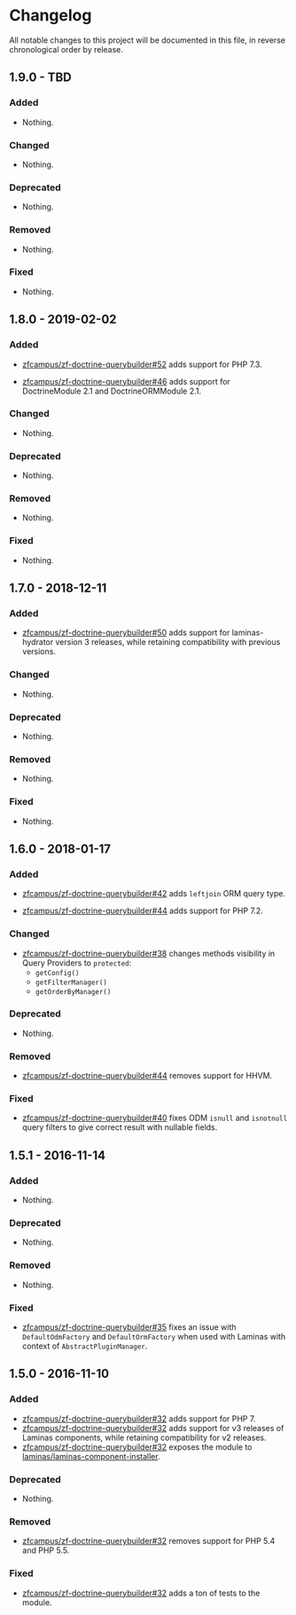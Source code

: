 # Changelog

All notable changes to this project will be documented in this file, in reverse chronological order by release.

## 1.9.0 - TBD

### Added

- Nothing.

### Changed

- Nothing.

### Deprecated

- Nothing.

### Removed

- Nothing.

### Fixed

- Nothing.

## 1.8.0 - 2019-02-02

### Added

- [zfcampus/zf-doctrine-querybuilder#52](https://github.com/zfcampus/zf-doctrine-querybuilder/pull/52) adds support for PHP 7.3.

- [zfcampus/zf-doctrine-querybuilder#46](https://github.com/zfcampus/zf-doctrine-querybuilder/pull/46) adds support for DoctrineModule 2.1
  and DoctrineORMModule 2.1.

### Changed

- Nothing.

### Deprecated

- Nothing.

### Removed

- Nothing.

### Fixed

- Nothing.

## 1.7.0 - 2018-12-11

### Added

- [zfcampus/zf-doctrine-querybuilder#50](https://github.com/zfcampus/zf-doctrine-querybuilder/pull/50) adds support for laminas-hydrator version 3 releases, while retaining
  compatibility with previous versions.

### Changed

- Nothing.

### Deprecated

- Nothing.

### Removed

- Nothing.

### Fixed

- Nothing.

## 1.6.0 - 2018-01-17

### Added

- [zfcampus/zf-doctrine-querybuilder#42](https://github.com/zfcampus/zf-doctrine-querybuilder/pull/42) adds
  `leftjoin` ORM query type.

- [zfcampus/zf-doctrine-querybuilder#44](https://github.com/zfcampus/zf-doctrine-querybuilder/pull/44) adds
  support for PHP 7.2.

### Changed

- [zfcampus/zf-doctrine-querybuilder#38](https://github.com/zfcampus/zf-doctrine-querybuilder/pull/38) changes
  methods visibility in Query Providers to `protected`:
    - `getConfig()`
    - `getFilterManager()`
    - `getOrderByManager()`

### Deprecated

- Nothing.

### Removed

- [zfcampus/zf-doctrine-querybuilder#44](https://github.com/zfcampus/zf-doctrine-querybuilder/pull/44) removes
  support for HHVM.

### Fixed

- [zfcampus/zf-doctrine-querybuilder#40](https://github.com/zfcampus/zf-doctrine-querybuilder/pull/40) fixes
  ODM `isnull` and `isnotnull` query filters to give correct result with
  nullable fields.

## 1.5.1 - 2016-11-14

### Added

- Nothing.

### Deprecated

- Nothing.

### Removed

- Nothing.

### Fixed

- [zfcampus/zf-doctrine-querybuilder#35](https://github.com/zfcampus/zf-doctrine-querybuilder/pull/35) fixes
  an issue with `DefaultOdmFactory` and `DefaultOrmFactory` when used with
  Laminas with context of `AbstractPluginManager`.

## 1.5.0 - 2016-11-10

### Added

- [zfcampus/zf-doctrine-querybuilder#32](https://github.com/zfcampus/zf-doctrine-querybuilder/pull/32) adds
  support for PHP 7.
- [zfcampus/zf-doctrine-querybuilder#32](https://github.com/zfcampus/zf-doctrine-querybuilder/pull/32) adds
  support for v3 releases of Laminas components, while retaining
  compatibility for v2 releases.
- [zfcampus/zf-doctrine-querybuilder#32](https://github.com/zfcampus/zf-doctrine-querybuilder/pull/32) exposes
  the module to [laminas/laminas-component-installer](https://github.com/zendframework/zend-component-installer).

### Deprecated

- Nothing.

### Removed

- [zfcampus/zf-doctrine-querybuilder#32](https://github.com/zfcampus/zf-doctrine-querybuilder/pull/32) removes
  support for PHP 5.4 and PHP 5.5.

### Fixed

- [zfcampus/zf-doctrine-querybuilder#32](https://github.com/zfcampus/zf-doctrine-querybuilder/pull/32) adds a
  ton of tests to the module.
